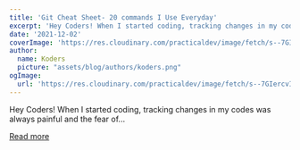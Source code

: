 ```yaml
---
title: 'Git Cheat Sheet- 20 commands I Use Everyday'
excerpt: 'Hey Coders! When I started coding, tracking changes in my codes was always painful and the fear of...'
date: '2021-12-02'
coverImage: 'https://res.cloudinary.com/practicaldev/image/fetch/s--7GIercvI--/c_imagga_scale,f_auto,fl_progressive,h_420,q_auto,w_1000/https://dev-to-uploads.s3.amazonaws.com/uploads/articles/5urjyzs3054vfh7xzncd.png'
author:
  name: Koders
  picture: "assets/blog/authors/koders.png"
ogImage:
  url: 'https://res.cloudinary.com/practicaldev/image/fetch/s--7GIercvI--/c_imagga_scale,f_auto,fl_progressive,h_420,q_auto,w_1000/https://dev-to-uploads.s3.amazonaws.com/uploads/articles/5urjyzs3054vfh7xzncd.png'
---
```


Hey Coders! When I started coding, tracking changes in my codes was always painful and the fear of...

[Read more](https://dev.to/codewithtee/git-cheat-sheet-20-commands-i-use-everyday-47h9)
